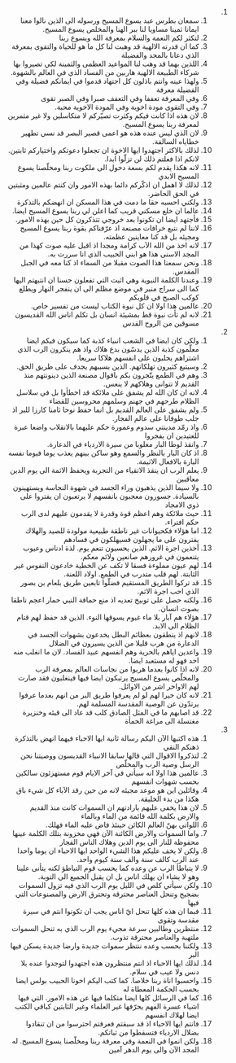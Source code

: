 <ol dir="rtl">
  <li>
    <ol>
      <li>سمعان بطرس عبد يسوع المسيح ورسوله الى الذين نالوا معنا ايمانا ثمينا مساويا لنا ببر الهنا والمخلص يسوع المسيح.</li>
      <li>لتكثر لكم النعمة والسلام بمعرفة الله ويسوع ربنا</li>
      <li>كما ان قدرته الالهية قد وهبت لنا كل ما هو للحياة والتقوى بمعرفة الذي دعانا بالمجد والفضيلة</li>
      <li>اللذين بهما قد وهب لنا المواعيد العظمى والثمينة لكي تصيروا بها شركاء الطبيعة الالهية هاربين من الفساد الذي في العالم بالشهوة.</li>
      <li>ولهذا عينه وانتم باذلون كل اجتهاد قدموا في ايمانكم فضيلة وفي الفضيلة معرفة</li>
      <li>وفي المعرفة تعففا وفي التعفف صبرا وفي الصبر تقوى</li>
      <li>وفي التقوى مودة اخوية وفي المودة الاخوية محبة.</li>
      <li>لان هذه اذا كانت فيكم وكثرت تصيّركم لا متكاسلين ولا غير مثمرين لمعرفة ربنا يسوع المسيح.</li>
      <li>لان الذي ليس عنده هذه هو اعمى قصير البصر قد نسي تطهير خطاياه السالفة.</li>
      <li>لذلك بالاكثر اجتهدوا ايها الاخوة ان تجعلوا دعوتكم واختياركم ثابتين. لانكم اذا فعلتم ذلك لن تزلّوا ابدا.</li>
      <li>لانه هكذا يقدم لكم بسعة دخول الى ملكوت ربنا ومخلّصنا يسوع المسيح الابدي</li>
      <li>لذلك لا اهمل ان اذكّركم دائما بهذه الامور وان كنتم عالمين ومثبتين في الحق الحاضر.</li>
      <li>ولكني احسبه حقا ما دمت في هذا المسكن ان انهضكم بالتذكرة</li>
      <li>عالما ان خلع مسكني قريب كما اعلن لي ربنا يسوع المسيح ايضا.</li>
      <li>فأجتهد ايضا ان تكونوا بعد خروجي تتذكرون كل حين بهذه الامور.</li>
      <li>لاننا لم نتبع خرافات مصنعة اذ عرّفناكم بقوة ربنا يسوع المسيح ومجيئه بل قد كنا معاينين عظمته.</li>
      <li>لانه اخذ من الله الآب كرامة ومجدا اذ اقبل عليه صوت كهذا من المجد الاسنى هذا هو ابني الحبيب الذي انا سررت به.</li>
      <li>ونحن سمعنا هذا الصوت مقبلا من السماء اذ كنا معه في الجبل المقدس.</li>
      <li>وعندنا الكلمة النبوية وهي اثبت التي تفعلون حسنا ان انتبهتم اليها كما الى سراج منير في موضع مظلم الى ان ينفجر النهار ويطلع كوكب الصبح في قلوبكم</li>
      <li>عالمين هذا اولا ان كل نبوة الكتاب ليست من تفسير خاص.</li>
      <li>لانه لم تأت نبوة قط بمشيئة انسان بل تكلم اناس الله القديسون مسوقين من الروح القدس</li>
    </ol>
  </li>
  <li>
    <ol>
      <li>ولكن كان ايضا في الشعب انبياء كذبة كما سيكون فيكم ايضا معلّمون كذبة الذين يدسّون بدع هلاك واذ هم ينكرون الرب الذي اشتراهم يجلبون على انفسهم هلاكا سريعا.</li>
      <li>وسيتبع كثيرون تهلكاتهم. الذين بسببهم يجدف على طريق الحق.</li>
      <li>وهم في الطمع يتّجرون بكم باقوال مصنعة الذين دينونتهم منذ القديم لا تتوانى وهلاكهم لا ينعس.</li>
      <li>لانه ان كان الله لم يشفق على ملائكة قد اخطأوا بل في سلاسل الظلام طرحهم في جهنم وسلمهم محروسين للقضاء</li>
      <li>ولم يشفق على العالم القديم بل انما حفظ نوحا ثامنا كارزا للبر اذ جلب طوفانا على عالم الفجار.</li>
      <li>واذ رمّد مدينتي سدوم وعمورة حكم عليهما بالانقلاب واضعا عبرة للعتيدين ان يفجروا</li>
      <li>وانقذ لوطا البار مغلوبا من سيرة الاردياء في الدعارة.</li>
      <li>اذ كان البار بالنظر والسمع وهو ساكن بينهم يعذب يوما فيوما نفسه البارة بالافعال الاثيمة.</li>
      <li>يعلم الرب ان ينقذ الاتقياء من التجربة ويحفظ الاثمة الى يوم الدين معاقبين</li>
      <li>ولا سيما الذين يذهبون وراء الجسد في شهوة النجاسة ويستهينون بالسيادة. جسورون معجبون بانفسهم لا يرتعبون ان يفتروا على ذوي الامجاد</li>
      <li>حيث ملائكة وهم اعظم قوة وقدرة لا يقدمون عليهم لدى الرب حكم افتراء.</li>
      <li>اما هؤلاء فكحيوانات غير ناطقة طبيعية مولودة للصيد والهلاك يفترون على ما يجهلون فسيهلكون في فسادهم</li>
      <li>آخذين اجرة الاثم. الذين يحسبون تنعم يوم. لذة ادناس وعيوب يتنعمون في غرورهم صانعين ولائم معكم.</li>
      <li>لهم عيون مملوءة فسقا لا تكف عن الخطية خادعون النفوس غير الثابتة. لهم قلب متدرب في الطمع. اولاد اللعنة.</li>
      <li>قد تركوا الطريق المستقيم فضلّوا تابعين طريق بلعام بن بصور الذي احب اجرة الاثم.</li>
      <li>ولكنه حصل على توبيخ تعديه اذ منع حماقة النبي حمار اعجم ناطقا بصوت انسان.</li>
      <li>هؤلاء هم آبار بلا ماء غيوم يسوقها النوء. الذين قد حفظ لهم قتام الظلام الى الابد.</li>
      <li>لانهم اذ ينطقون بعظائم البطل يخدعون بشهوات الجسد في الدعارة من هرب قليلا من الذين يسيرون في الضلال</li>
      <li>واعدين اياهم بالحرية وهم انفسهم عبيد الفساد. لان ما انغلب منه احد فهو له مستعبد ايضا.</li>
      <li>لانه اذا كانوا بعدما هربوا من نجاسات العالم بمعرفة الرب والمخلّص يسوع المسيح يرتبكون ايضا فيها فينغلبون فقد صارت لهم الاواخر اشر من الاوائل.</li>
      <li>لانه كان خيرا لهم لو لم يعرفوا طريق البر من انهم بعدما عرفوا يرتدّون عن الوصية المقدسة المسلمة لهم.</li>
      <li>قد اصابهم ما في المثل الصادق كلب قد عاد الى قيئه وخنزيرة مغتسلة الى مراغة الحمأة</li>
    </ol>
  </li>
  <li>
    <ol>
      <li>هذه اكتبها الآن اليكم رسالة ثانية ايها الاحباء فيهما انهض بالتذكرة ذهنكم النقي</li>
      <li>لتذكروا الاقوال التي قالها سابقا الانبياء القديسون ووصيتنا نحن الرسل وصية الرب والمخلّص</li>
      <li>عالمين هذا اولا انه سيأتي في آخر الايام قوم مستهزئون سالكين بحسب شهوات انفسهم</li>
      <li>وقائلين اين هو موعد مجيئه لانه من حين رقد الآباء كل شيء باق هكذا من بدء الخليقة.</li>
      <li>لان هذا يخفى عليهم بارادتهم ان السموات كانت منذ القديم والارض بكلمة الله قائمة من الماء وبالماء</li>
      <li>اللواتي بهنّ العالم الكائن حينئذ فاض عليه الماء فهلك.</li>
      <li>واما السموات والارض الكائنة الآن فهي مخزونة بتلك الكلمة عينها محفوظة للنار الى يوم الدين وهلاك الناس الفجار</li>
      <li>ولكن لا يخف عليكم هذا الشيء الواحد ايها الاحباء ان يوما واحدا عند الرب كالف سنة والف سنة كيوم واحد.</li>
      <li>لا يتباطأ الرب عن وعده كما يحسب قوم التباطؤ لكنه يتأنى علينا وهو لا يشاء ان يهلك اناس بل ان يقبل الجميع الى التوبة.</li>
      <li>ولكن سيأتي كلص في الليل يوم الرب الذي فيه تزول السموات بضجيج وتنحل العناصر محترقة وتحترق الارض والمصنوعات التي فيها</li>
      <li>فبما ان هذه كلها تنحل ايّ اناس يجب ان تكونوا انتم في سيرة مقدسة وتقوى</li>
      <li>منتظرين وطالبين سرعة مجيء يوم الرب الذي به تنحل السموات ملتهبة والعناصر محترقة تذوب.</li>
      <li>ولكننا بحسب وعده ننتظر سموات جديدة وارضا جديدة يسكن فيها البر</li>
      <li>لذلك ايها الاحباء اذ انتم منتظرون هذه اجتهدوا لتوجدوا عنده بلا دنس ولا عيب في سلام.</li>
      <li>واحسبوا اناة ربنا خلاصا. كما كتب اليكم اخونا الحبيب بولس ايضا بحسب الحكمة المعطاة له</li>
      <li>كما في الرسائل كلها ايضا متكلما فيها عن هذه الامور. التي فيها اشياء عسرة الفهم يحرّفها غير العلماء وغير الثابتين كباقي الكتب ايضا لهلاك انفسهم</li>
      <li>فانتم ايها الاحباء اذ قد سبقتم فعرفتم احترسوا من ان تنقادوا بضلال الاردياء فتسقطوا من ثباتكم.</li>
      <li>ولكن انموا في النعمة وفي معرفة ربنا ومخلّصنا يسوع المسيح. له المجد الآن والى يوم الدهر آمين</li>
    </ol>
  </li>
</ol>
